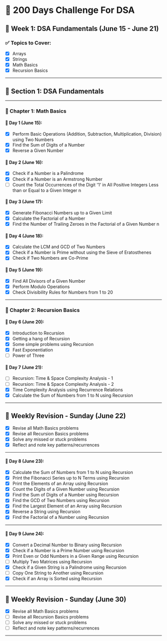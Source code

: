 # 🧠 200 Days Challenge For DSA

## 📅 Week 1: DSA Fundamentals (June 15 - June 21)

### ✅ Topics to Cover:
- [x] Arrays
- [x] Strings
- [x] Math Basics
- [x] Recursion Basics

---

## 🧩 Section 1: DSA Fundamentals

---

### 📘 Chapter 1: Math Basics

#### 📅 Day 1 (June 15):
- [x] Perform Basic Operations (Addition, Subtraction, Multiplication, Division) using Two Numbers
- [x] Find the Sum of Digits of a Number
- [x] Reverse a Given Number

#### 📅 Day 2 (June 16):
- [x] Check if a Number is a Palindrome
- [x] Check if a Number is an Armstrong Number
- [ ] Count the Total Occurrences of the Digit '1' in All Positive Integers Less than or Equal to a Given Integer n

#### 📅 Day 3 (June 17):
- [x] Generate Fibonacci Numbers up to a Given Limit
- [x] Calculate the Factorial of a Number
- [x] Find the Number of Trailing Zeroes in the Factorial of a Given Number n

#### 📅 Day 4 (June 18):
- [x] Calculate the LCM and GCD of Two Numbers
- [x] Check if a Number is Prime without using the Sieve of Eratosthenes
- [x] Check if Two Numbers are Co-Prime

#### 📅 Day 5 (June 19):
- [x] Find All Divisors of a Given Number
- [x] Perform Modulo Operations
- [x] Check Divisibility Rules for Numbers from 1 to 20

---

### 📘 Chapter 2: Recursion Basics

#### 📅 Day 6 (June 20):
- [x] Introduction to Recursion  
- [x] Getting a hang of Recursion  
- [x] Some simple problems using Recursion  
- [x] Fast Exponentiation  
- [ ] Power of Three  

#### 📅 Day 7 (June 21):
- [ ] Recursion: Time & Space Complexity Analysis - 1  
- [ ] Recursion: Time & Space Complexity Analysis - 2  
- [x] Time Complexity Analysis using Recurrence Relations  
- [x] Calculate the Sum of Numbers from 1 to N using Recursion  

---
## 🔁 Weekly Revision - Sunday (June 22)
- [x] Revise all Math Basics problems
- [x] Revise all Recursion Basics problems
- [x] Solve any missed or stuck problems
- [x] Reflect and note key patterns/recurrences

---

#### 📅 Day 8 (June 23):
- [x] Calculate the Sum of Numbers from 1 to N using Recursion 
- [x] Print the Fibonacci Series up to N Terms using Recursion 
- [x] Print the Elements of an Array using Recursion  
- [x] Count the Digits of a Given Number using Recursion
- [x] Find the Sum of Digits of a Number using Recursion
- [x] Find the GCD of Two Numbers using Recursion
- [x] Find the Largest Element of an Array using Recursion
- [x] Reverse a String using Recursion
- [x] Find the Factorial of a Number using Recursion

---

#### 📅 Day 9 (June 24):
- [x] Convert a Decimal Number to Binary using Recursion
- [x] Check if a Number is a Prime Number using Recursion
- [x] Print Even or Odd Numbers in a Given Range using Recursion
- [ ] Multiply Two Matrices using Recursion
- [x] Check if a Given String is a Palindrome using Recursion
- [ ] Copy One String to Another using Recursion
- [x] Check if an Array is Sorted using Recursion

---

## 🔁 Weekly Revision - Sunday (June 30)
- [x] Revise all Math Basics problems
- [ ] Revise all Recursion Basics problems
- [ ] Solve any missed or stuck problems
- [ ] Reflect and note key patterns/recurrences

---

